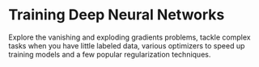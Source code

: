 # Training Deep Neural Networks
Explore the vanishing and exploding gradients problems, tackle complex tasks when you have little labeled data, various optimizers to speed up training models and a few popular regularization techniques.
